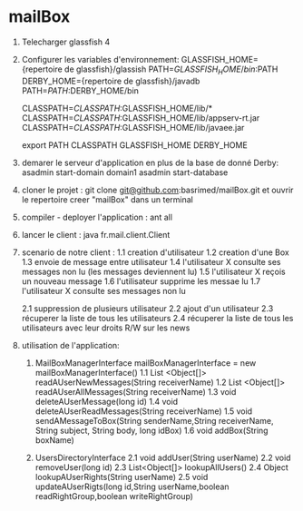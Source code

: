 # mailBox

1. Telecharger glassfish 4

2. Configurer les variables d'environnement:
	GLASSFISH_HOME={repertoire de glassfish}/glassish
	PATH=$GLASSFISH_HOME/bin:$PATH 
	DERBY_HOME={repertoire de glassfish}/javadb 
	PATH=$PATH:$DERBY_HOME/bin 

	CLASSPATH=$CLASSPATH:$GLASSFISH_HOME/lib/* 
	CLASSPATH=$CLASSPATH:$GLASSFISH_HOME/lib/appserv-rt.jar 
	CLASSPATH=$CLASSPATH:$GLASSFISH_HOME/lib/javaee.jar 

	export PATH CLASSPATH GLASSFISH_HOME DERBY_HOME

3. demarer le serveur d'application en plus de la base de donné Derby:
	asadmin start-domain domain1
	asadmin start-database


4. cloner le projet : git clone git@github.com:basrimed/mailBox.git et ouvrir le repertoire creer "mailBox" dans un terminal


5. compiler - deployer l'application : 
	ant all

6. lancer le client :
	 java fr.mail.client.Client


7. scenario de notre client : 
	1.1 creation d'utilisateur
	1.2 creation d'une Box	
	1.3 envoie de message entre utilisateur
	1.4 l'utilisateur X consulte ses messages non lu (les messages deviennent lu)
	1.5 l'utilisateur X reçois un nouveau message
	1.6 l'utilisateur supprime les messae lu
	1.7 l'utilisateur X consulte ses messages non lu


	2.1 suppression de plusieurs utilisateur
	2.2 ajout d'un utilisateur
	2.3 récuperer la liste de tous les utilisateurs
	2.4 récuperer la liste de tous les utilisateurs avec leur droits R/W sur les news






8. utilisation de l'application:
	1. MailBoxManagerInterface mailBoxManagerInterface = new mailBoxManagerInterface()
		1.1 List <Object[]> readAUserNewMessages(String receiverName)
	 	1.2 List <Object[]> readAUserAllMessages(String receiverName)
	 	1.3 void deleteAUserMessage(long id)
	 	1.4 void deleteAUserReadMessages(String receiverName)
	 	1.5 void sendAMessageToBox(String senderName,String receiverName, String subject, String body, long idBox)
	 	1.6 void addBox(String boxName)


	2. UsersDirectoryInterface
		2.1 void addUser(String userName)
	 	2.2 void removeUser(long id)
	 	2.3 List<Object[]> lookupAllUsers()
	 	2.4 Object lookupAUserRights(String userName)
	 	2.5 void updateAUserRigts(long id,String userName,boolean readRightGroup,boolean writeRightGroup)
		



